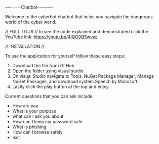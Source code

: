 --------Chatbot--------

Welcome to the cyberbot chatbot that helps you navigate the dangerous world of the cyber world.

// FULL TOUR //
to see the code explained and demonstrated click the YouTube link: 
https://youtu.be/4IQO9Q5wvec

// INSTALLATION //

To use the application for yourself follow these easy steps:
1. Download the file from GitHub
2. Open the folder using visual studio
3. On visual Studio navigate to Tools, NuGet Package Manager, Manage NuGet Packages, and download system.Speech by Microsoft
4. Lastly click the play button at the top and enjoy

Current questions that you can ask include:
- How are you
- What is your purpose
- what can I ask you about
- How can I keep my password safe
- What is phishing
- How can I browse safely
- exit

